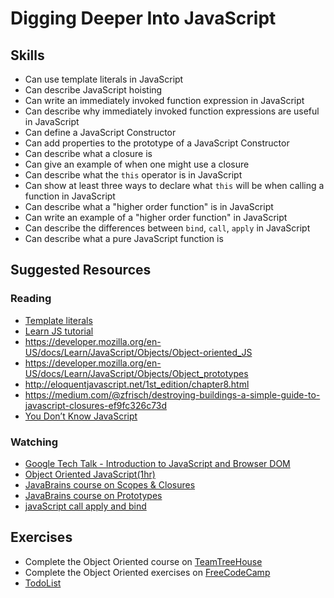 # Digging Deeper Into JavaScript

## Skills

- Can use template literals in JavaScript
- Can describe JavaScript hoisting
- Can write an immediately invoked function expression in JavaScript
- Can describe why immediately invoked function expressions are useful in JavaScript
- Can define a JavaScript Constructor
- Can add properties to the prototype of a JavaScript Constructor
- Can describe what a closure is
- Can give an example of when one might use a closure
- Can describe what the `this` operator is in JavaScript
- Can show at least three ways to declare what `this` will be when calling a function in JavaScript
- Can describe what a "higher order function" is in JavaScript
- Can write an example of a "higher order function" in JavaScript
- Can describe the differences between `bind`, `call`, `apply` in JavaScript
- Can describe what a pure JavaScript function is

## Suggested Resources

### Reading

- [Template literals](https://developer.mozilla.org/en-US/docs/Web/JavaScript/Reference/Template_literals)
- [Learn JS tutorial](https://www.learn-js.org/en/Object_Oriented_JavaScript)
- https://developer.mozilla.org/en-US/docs/Learn/JavaScript/Objects/Object-oriented_JS
- https://developer.mozilla.org/en-US/docs/Learn/JavaScript/Objects/Object_prototypes
- http://eloquentjavascript.net/1st_edition/chapter8.html
- https://medium.com/@zfrisch/destroying-buildings-a-simple-guide-to-javascript-closures-ef9fc326c73d
- [You Don’t Know JavaScript](https://github.com/getify/You-Dont-Know-JS)

### Watching

- [Google Tech Talk - Introduction to JavaScript and Browser DOM](https://www.youtube.com/watch?v=ljNi8nS5TtQ)
- [Object Oriented JavaScript(1hr)](https://www.youtube.com/watch?v=O8wwnhdkPE4)
- [JavaBrains course on Scopes & Closures](https://javabrains.io/courses/corejs_scopesclosures)
- [JavaBrains course on Prototypes](https://javabrains.io/courses/corejs_objectsprototypes)
- [javaScript call apply and bind](https://www.youtube.com/watch?v=c0mLRpw-9rI)

## Exercises

- Complete the Object Oriented course on [TeamTreeHouse](https://teamtreehouse.com/library/objectoriented-javascript)
- Complete the Object Oriented exercises on [FreeCodeCamp](https://www.freecodecamp.com/challenges/declare-javascript-objects-as-variables)
- [TodoList](./exercises/Todo-List.md)
